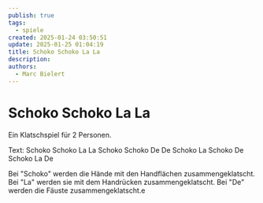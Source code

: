 ```yaml
---
publish: true
tags:
  - spiele
created: 2025-01-24 03:50:51
update: 2025-01-25 01:04:19
title: Schoko Schoko La La
description: 
authors:
  - Marc Bielert
---
```


# Schoko Schoko La La

Ein Klatschspiel für 2 Personen.

Text:
Schoko Schoko La La
Schoko Schoko De De
Schoko La
Schoko De
Schoko La De

Bei "Schoko" werden die Hände mit den Handflächen zusammengeklatscht.
Bei "La" werden sie mit dem Handrücken zusammengeklatscht.
Bei "De" werden die Fäuste zusammengeklatscht.e

